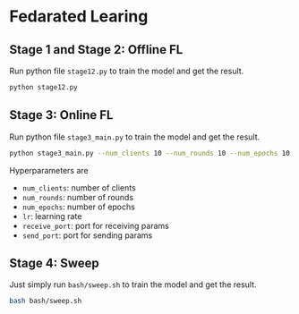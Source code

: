 # Fedarated Learing

## Stage 1 and Stage 2: Offline FL

Run python file `stage12.py` to train the model and get the result.

```bash
python stage12.py
```

## Stage 3: Online FL

Run python file `stage3_main.py` to train the model and get the result.

```bash
python stage3_main.py --num_clients 10 --num_rounds 10 --num_epochs 10 --lr 0.01 --receive_port 12377 --send_port 12378
```

Hyperparameters are

- `num_clients`: number of clients
- `num_rounds`: number of rounds
- `num_epochs`: number of epochs
- `lr`: learning rate
- `receive_port`: port for receiving params
- `send_port`: port for sending params

## Stage 4: Sweep

Just simply run `bash/sweep.sh` to train the model and get the result.

```bash
bash bash/sweep.sh
```